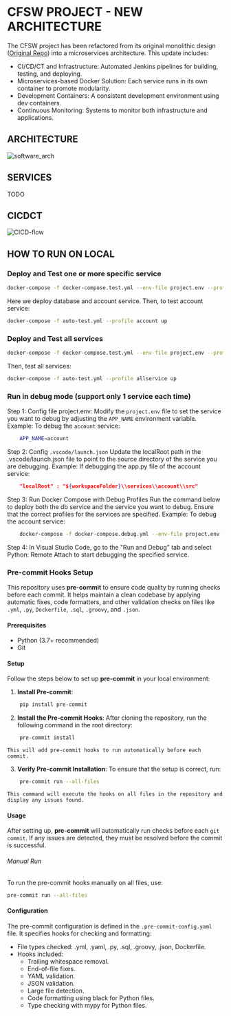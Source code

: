 # CFSW PROJECT - NEW ARCHITECTURE

The CFSW project has been refactored from its original monolithic design ([Original Repo](https://github.com/quoctruong3105/CFSW)) into a microservices architecture.
 This update includes:

- CI/CD/CT and Infrastructure: Automated Jenkins pipelines for building, testing, and deploying.
- Microservices-based Docker Solution: Each service runs in its own container to promote modularity.
- Development Containers: A consistent development environment using dev containers.
- Continuous Monitoring: Systems to monitor both infrastructure and applications.

## ARCHITECTURE
![software_arch](https://github.com/user-attachments/assets/dbaaee55-aaeb-4320-a693-06951f5a0b7d)

## SERVICES
TODO

## CICDCT
![CICD-flow](https://github.com/user-attachments/assets/1c096cad-aec6-4686-96de-2cf55e702a94)

## HOW TO RUN ON LOCAL

### Deploy and Test one or more specific service
```bash
docker-compose -f docker-compose.test.yml --env-file project.env --profile db --profile account up
```
Here we deploy database and account service. Then, to test account service:
```bash
docker-compose -f auto-test.yml --profile account up
```

### Deploy and Test all services
```bash
docker-compose -f docker-compose.test.yml --env-file project.env --profile system up
```
Then, test all services:
```bash
docker-compose -f auto-test.yml --profile allservice up
```

### Run in debug mode (support only 1 service each time)
Step 1: Config file project.env:
    Modify the `project.env` file to set the service you want to debug by adjusting the `APP_NAME` environment variable.
    Example: To debug the `account` service:
```bash
    APP_NAME=account
```
Step 2: Config `.vscode/launch.json`
    Update the localRoot path in the .vscode/launch.json file to point to the source directory of the service you are debugging.
    Example: If debugging the app.py file of the account service:
```json
    "localRoot" : "${workspaceFolder}\\services\\account\\src"
```
Step 3: Run Docker Compose with Debug Profiles
    Run the command below to deploy both the db service and the service you want to debug. Ensure that the correct profiles for the services are specified.
    Example: To debug the account service:
```bash
    docker-compose -f docker-compose.debug.yml --env-file project.env --profile db --profile account up
```
Step 4: In Visual Studio Code, go to the "Run and Debug" tab and select Python: Remote Attach to start debugging the specified service.

### Pre-commit Hooks Setup

This repository uses **pre-commit** to ensure code quality by running checks before each commit. It helps maintain a clean codebase by applying automatic fixes, code formatters, and other validation checks on files like `.yml`, `.py`, `Dockerfile`, `.sql`, `.groovy`, and `.json`.

#### Prerequisites

- Python (3.7+ recommended)
- Git

#### Setup

Follow the steps below to set up **pre-commit** in your local environment:

1. **Install Pre-commit**:
```bash
    pip install pre-commit
 ```

2. **Install the Pre-commit Hooks**:
    After cloning the repository, run the following command in the root directory:
```bash
    pre-commit install
```
    This will add pre-commit hooks to run automatically before each commit.

3. **Verify Pre-commit Installation**:
    To ensure that the setup is correct, run:
```bash
    pre-commit run --all-files
```
    This command will execute the hooks on all files in the repository and display any issues found.

#### Usage

After setting up, **pre-commit** will automatically run checks before each `git commit`. If any issues are detected, they must be resolved before the commit is successful.

###### Manual Run

To run the pre-commit hooks manually on all files, use:
```bash
pre-commit run --all-files
```
#### Configuration
The pre-commit configuration is defined in the `.pre-commit-config.yaml` file. It specifies hooks for checking and formatting:
- File types checked: .yml, .yaml, .py, .sql, .groovy, .json, Dockerfile.
- Hooks included:
    - Trailing whitespace removal.
    - End-of-file fixes.
    - YAML validation.
    - JSON validation.
    - Large file detection.
    - Code formatting using black for Python files.
    - Type checking with mypy for Python files.